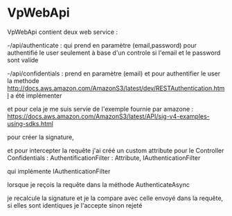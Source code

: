 # VpWebApi

VpWebApi contient deux web service :

  -/api/authenticate : qui prend en paramètre  (email,password) pour authentifié le user seulement à base d'un controle
        si l'email et le password sont valide 
  
  
  -/api/confidentials : prend en paramètre  (email) et pour authentifier  le user la methode 
   http://docs.aws.amazon.com/AmazonS3/latest/dev/RESTAuthentication.html a été implémenter 
   
   et pour cela je me suis servie de l'exemple fournie par amazone : https://docs.aws.amazon.com/AmazonS3/latest/API/sig-v4-examples-using-sdks.html
   
   pour créer  la signature,
  
   et pour intercepter la requête  j'ai créé  un custom attribute pour le Controller  Confidentials :
   AuthentificationFilter : Attribute, IAuthenticationFilter 
   
   qui implémente  IAuthenticationFilter
   
   lorsque  je reçois la requête  dans la méthode AuthenticateAsync
   
   je recalcule la signature et je la compare avec celle envoyé dans la requête,
   si elles sont identiques je l'accepte sinon rejeté 
   
   
